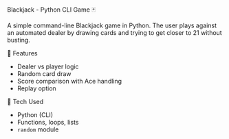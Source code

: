 Blackjack - Python CLI Game 🃏

A simple command-line Blackjack game in Python. The user plays against an automated dealer by drawing cards and trying to get closer to 21 without busting.

🔹 Features
- Dealer vs player logic
- Random card draw
- Score comparison with Ace handling
- Replay option

🔧 Tech Used
- Python (CLI)
- Functions, loops, lists
- `random` module

